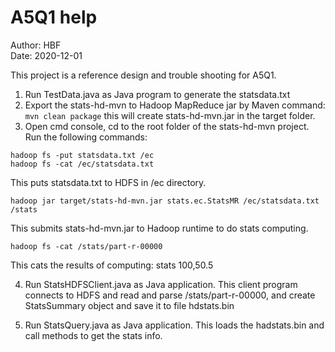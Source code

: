 # A5Q1 help
Author: HBF  
Date: 2020-12-01  


This project is a reference design and trouble shooting for A5Q1. 

1. Run TestData.java as Java program to generate the statsdata.txt
2. Export the stats-hd-mvn to Hadoop MapReduce jar by Maven command: `mvn clean package` this will create stats-hd-mvn.jar in the target folder.
3. Open cmd console, cd to the root folder of the stats-hd-mvn project. Run the following commands:

~~~
hadoop fs -put statsdata.txt /ec
hadoop fs -cat /ec/statsdata.txt
~~~

This puts statsdata.txt to HDFS in /ec directory. 

~~~
hadoop jar target/stats-hd-mvn.jar stats.ec.StatsMR /ec/statsdata.txt  /stats
~~~

This submits stats-hd-mvn.jar to Hadoop runtime to do stats computing. 

~~~
hadoop fs -cat /stats/part-r-00000
~~~

This cats the results of computing: stats   100,50.5

4. Run StatsHDFSClient.java as Java application. This client program connects to HDFS and read and parse /stats/part-r-00000, and create StatsSummary object and save it to file hdstats.bin

5. Run StatsQuery.java as Java application. This loads the hadstats.bin and call methods to get the stats info. 

